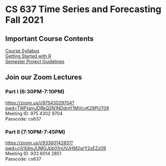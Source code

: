 # CS 637 Time Series and Forecasting Fall 2021

## Important Course Contents
[Course Syllabus](https://github.com/kodiemcnamara25/CS-637-Time-Series-and-Forecasting-/blob/main/CS637%20Course%20Syllabus%20-%20Fall%202021.pdf)  
[Getting Started with R](https://github.com/kodiemcnamara25/CS-637-Time-Series-and-Forecasting-/blob/main/Getting%20Started%20with%20R.pdf)  
[Semester Project Guidelines](https://github.com/kodiemcnamara25/CS-637-Time-Series-and-Forecasting-/blob/main/CS637%20Semester%20Project%20-%20Fall%202021.pdf)  


## Join our Zoom Lectures

### Part I (6:30PM-7:10PM)  
https://zoom.us/j/97543029704?pwd=TWFtamJDRkQ2N1NDdmY1MVcvK29PUT09  
Meeting ID: 975 4302 9704  
Passcode: cs637  

### Part II (7:10PM-7:45PM)  
https://zoom.us/j/93360142851?pwd=cjVXdmJUMGJpb01nUVJHM2grY2xEZz09  
Meeting ID: 933 6014 2851  
Passcode: cs637  

